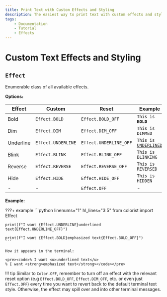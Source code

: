 ```yaml
---
title: Print Text with Custom Effects and Styling
description: The easiest way to print text with custom effects and styling in terminal output using Colorist for Python. This documentation includes code examples.
tags:
    - Documentation
    - Tutorial
    - Effects
---
```


# Custom Text Effects and Styling
## `Effect`
Enumerable class of all available effects.

**Options:**

| Effect           | Custom             | Reset                  | Example                                                            |
| ---------------- | ------------------ | ---------------------- | ------------------------------------------------------------------ |
| Bold             | `Effect.BOLD`      | `Effect.BOLD_OFF`      | <code>This is <strong>BOLD</strong></code>                         |
| Dim              | `Effect.DIM`       | `Effect.DIM_OFF`       | <code>This is <span class="effect-dimmed">DIMMED</span></code>     |
| Underline        | `Effect.UNDERLINE` | `Effect.UNDERLINE_OFF` | <code>This is <u>UNDERLINED</u></code>                             |
| Blink            | `Effect.BLINK`     | `Effect.BLINK_OFF`     | <code>This is <span class="effect-blinking">BLINKING</span></code> |
| Reverse          | `Effect.REVERSE`   | `Effect.REVERSE_OFF`   | <code>This is <span class="bg-bright-white">REVERSED</span></code> |
| Hide             | `Effect.HIDE`      | `Effect.HIDE_OFF`      | <code>This is <span class="effect-hidden">HIDDEN</span></code>     |
| -                | -                  | `Effect.OFF`           | -                                                                  |

**Example:**

???+ example
    ```python linenums="1" hl_lines="3 5"
    from colorist import Effect

    print(f"I want {Effect.UNDERLINE}underlined text{Effect.UNDERLINE_OFF}")

    print(f"I want {Effect.BOLD}emphasized text{Effect.BOLD_OFF}")
    ```

    How it appears in the terminal:

    <pre><code>% I want <u>underlined text</u>
    % I want <strong>emphasized text</strong></code></pre>

!!! tip
    Similar to `Color.OFF`, remember to turn off an effect with the relevant reset option (e.g `Effect.BOLD_OFF`, `Effect.DIM_OFF`, etc. or even just `Effect.OFF`) every time you want to revert back to the default terminal text style. Otherwise, the effect may spill over and into other terminal messages.
